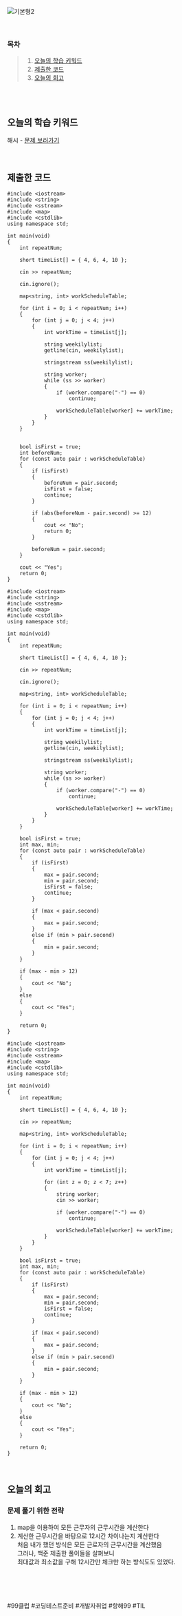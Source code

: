 ![기본형2](https://github.com/user-attachments/assets/6fbc2bd2-a214-409e-b6ad-1e7a63ecddf5)

<br>

### 목차
> 1. [오늘의 학습 키워드](#오늘의-학습-키워드)
> 2. [제출한 코드](#제출한-코드)
> 3. [오늘의 회고](#오늘의-회고)

<br><br>

## 오늘의 학습 키워드
해시 - [문제 보러가기](https://www.acmicpc.net/problem/25593)
  
<br>

## 제출한 코드
```
#include <iostream>
#include <string>
#include <sstream>
#include <map>
#include <cstdlib>
using namespace std;

int main(void)
{
	int repeatNum;

	short timeList[] = { 4, 6, 4, 10 };

	cin >> repeatNum;

	cin.ignore();

	map<string, int> workScheduleTable;

	for (int i = 0; i < repeatNum; i++)
	{
		for (int j = 0; j < 4; j++)
		{
			int workTime = timeList[j];

			string weekilylist;
			getline(cin, weekilylist);

			stringstream ss(weekilylist);

			string worker;
			while (ss >> worker)
			{
				if (worker.compare("-") == 0)
					continue;

				workScheduleTable[worker] += workTime;
			}
		}
	}
	
	
	bool isFirst = true;
	int beforeNum;
	for (const auto pair : workScheduleTable)
	{
		if (isFirst)
		{
			beforeNum = pair.second;
			isFirst = false;
			continue;
		}

		if (abs(beforeNum - pair.second) >= 12)
		{
			cout << "No";
			return 0;
		}

		beforeNum = pair.second;
	}

	cout << "Yes";
	return 0;
}
```

```
#include <iostream>
#include <string>
#include <sstream>
#include <map>
#include <cstdlib>
using namespace std;

int main(void)
{
	int repeatNum;

	short timeList[] = { 4, 6, 4, 10 };

	cin >> repeatNum;

	cin.ignore();

	map<string, int> workScheduleTable;

	for (int i = 0; i < repeatNum; i++)
	{
		for (int j = 0; j < 4; j++)
		{
			int workTime = timeList[j];

			string weekilylist;
			getline(cin, weekilylist);

			stringstream ss(weekilylist);

			string worker;
			while (ss >> worker)
			{
				if (worker.compare("-") == 0)
					continue;

				workScheduleTable[worker] += workTime;
			}
		}
	}
	
	bool isFirst = true;
	int max, min;
	for (const auto pair : workScheduleTable)
	{
		if (isFirst)
		{
			max = pair.second;
			min = pair.second;
			isFirst = false;
			continue;
		}

		if (max < pair.second)
		{
			max = pair.second;
		}
		else if (min > pair.second)
		{
			min = pair.second;
		}
	}

	if (max - min > 12)
	{
		cout << "No";
	}
	else
	{
		cout << "Yes";
	}

	return 0;
}
```

```
#include <iostream>
#include <string>
#include <sstream>
#include <map>
#include <cstdlib>
using namespace std;

int main(void)
{
	int repeatNum;

	short timeList[] = { 4, 6, 4, 10 };

	cin >> repeatNum;

	map<string, int> workScheduleTable;

	for (int i = 0; i < repeatNum; i++)
	{
		for (int j = 0; j < 4; j++)
		{
			int workTime = timeList[j];

			for (int z = 0; z < 7; z++)
			{
				string worker;
				cin >> worker;

				if (worker.compare("-") == 0)
					continue;

				workScheduleTable[worker] += workTime;
			}
		}
	}
	
	bool isFirst = true;
	int max, min;
	for (const auto pair : workScheduleTable)
	{
		if (isFirst)
		{
			max = pair.second;
			min = pair.second;
			isFirst = false;
			continue;
		}

		if (max < pair.second)
		{
			max = pair.second;
		}
		else if (min > pair.second)
		{
			min = pair.second;
		}
	}

	if (max - min > 12)
	{
		cout << "No";
	}
	else
	{
		cout << "Yes";
	}

	return 0;
}
```

<br>

## 오늘의 회고
### 문제 풀기 위한 전략
1. map을 이용하여 모든 근무자의 근무시간을 계산한다 <br>
2. 계산한 근무시간을 바탕으로 12시간 차이나는지 계산한다 <br>
   처음 내가 했던 방식은 모든 근로자의 근무시간을 계산했음 <br>
   그러나, 백준 제출한 풀이들을 살펴보니 <br>
   최대값과 최소값을 구해 12시간만 체크만 하는 방식도도 있었다.

<br>    
<br>
<br>
<br>
#99클럽 #코딩테스트준비 #개발자취업 #항해99 #TIL

